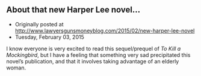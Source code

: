## About that new Harper Lee novel…

 * Originally posted at http://www.lawyersgunsmoneyblog.com/2015/02/new-harper-lee-novel
 * Tuesday, February 03, 2015

I know everyone is very excited to read this sequel/prequel of _To Kill a Mockingbird_, but I have a feeling that something very sad precipitated this novel’s publication, and that it involves taking advantage of an elderly woman.